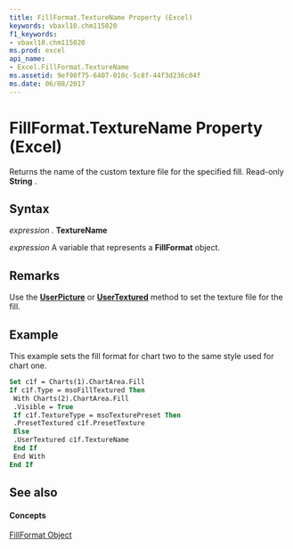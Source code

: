 ```yaml
---
title: FillFormat.TextureName Property (Excel)
keywords: vbaxl10.chm115020
f1_keywords:
- vbaxl10.chm115020
ms.prod: excel
api_name:
- Excel.FillFormat.TextureName
ms.assetid: 9ef98f75-6407-010c-5c8f-44f3d236c04f
ms.date: 06/08/2017
---
```



# FillFormat.TextureName Property (Excel)

Returns the name of the custom texture file for the specified fill. Read-only **String** .


## Syntax

 _expression_ . **TextureName**

 _expression_ A variable that represents a **FillFormat** object.


## Remarks

Use the **[UserPicture](fillformat-userpicture-method-excel.md)** or **[UserTextured](fillformat-usertextured-method-excel.md)** method to set the texture file for the fill.


## Example

This example sets the fill format for chart two to the same style used for chart one.


```vb
Set c1f = Charts(1).ChartArea.Fill 
If c1f.Type = msoFillTextured Then 
 With Charts(2).ChartArea.Fill 
 .Visible = True 
 If c1f.TextureType = msoTexturePreset Then 
 .PresetTextured c1f.PresetTexture 
 Else 
 .UserTextured c1f.TextureName 
 End If 
 End With 
End If
```


## See also


#### Concepts


[FillFormat Object](fillformat-object-excel.md)

